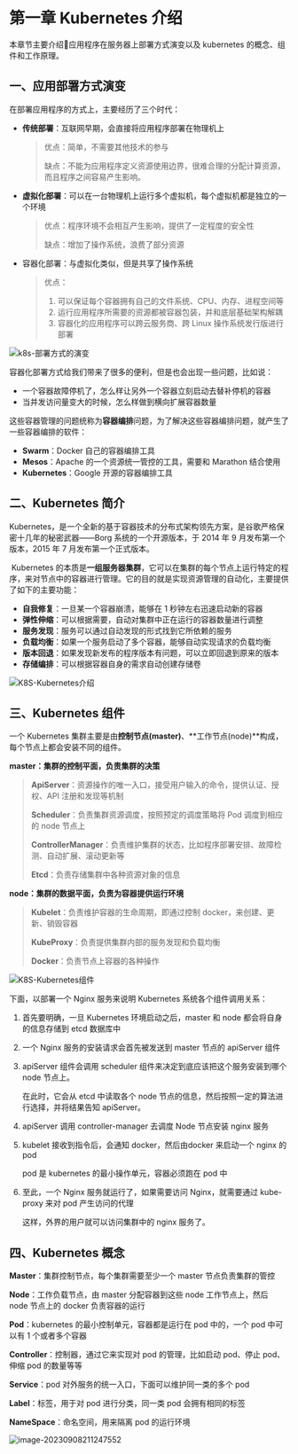 # 第一章 Kubernetes 介绍

本章节主要介绍应用程序在服务器上部署方式演变以及 kubernetes 的概念、组件和工作原理。

## 一、应用部署方式演变

在部署应用程序的方式上，主要经历了三个时代：

- **传统部署**：互联网早期，会直接将应用程序部署在物理机上

    > 优点：简单，不需要其他技术的参与
    >
    > 缺点：不能为应用程序定义资源使用边界，很难合理的分配计算资源，而且程序之间容易产生影响。

- **虚拟化部署**：可以在一台物理机上运行多个虚拟机，每个虚拟机都是独立的一个环境

    > 优点：程序环境不会相互产生影响，提供了一定程度的安全性
    >
    > 缺点：增加了操作系统，浪费了部分资源

- 容器化部署：与虚拟化类似，但是共享了操作系统

    > 优点：
    >
    > 1. 可以保证每个容器拥有自己的文件系统、CPU、内存、进程空间等
    > 2. 运行应用程序所需要的资源都被容器包装，并和底层基础架构解耦
    > 3. 容器化的应用程序可以跨云服务商、跨 Linux 操作系统发行版进行部署

![k8s-部署方式的演变](https://study-node-md.oss-cn-beijing.aliyuncs.com/2023%2F09%2F08%2F1694139981-3c53b6a743c72f6d4c5f8e1419828b55-20230908102619.png)

容器化部署方式给我们带来了很多的便利，但是也会出现一些问题，比如说：

- 一个容器故障停机了，怎么样让另外一个容器立刻启动去替补停机的容器
- 当并发访问量变大的时候，怎么样做到横向扩展容器数量

这些容器管理的问题统称为**容器编排**问题，为了解决这些容器编排问题，就产生了一些容器编排的软件：

- **Swarm**：Docker 自己的容器编排工具
- **Mesos**：Apache 的一个资源统一管控的工具，需要和 Marathon 结合使用
- **Kubernetes**：Google 开源的容器编排工具

## 二、Kubernetes 简介

​	Kubernetes，是一个全新的基于容器技术的分布式架构领先方案，是谷歌严格保密十几年的秘密武器——Borg 系统的一个开源版本，于 2014 年 9 月发布第一个版本，2015 年 7 月发布第一个正式版本。

​	Kubernetes 的本质是**一组服务器集群**，它可以在集群的每个节点上运行特定的程序，来对节点中的容器进行管理。它的目的就是实现资源管理的自动化，主要提供了如下的主要功能：

- **自我修复**：一旦某一个容器崩溃，能够在 1 秒钟左右迅速启动新的容器
- **弹性伸缩**：可以根据需要，自动对集群中正在运行的容器数量进行调整
- **服务发现**：服务可以通过自动发现的形式找到它所依赖的服务
- **负载均衡**：如果一个服务启动了多个容器，能够自动实现请求的负载均衡
- **版本回退**：如果发现新发布的程序版本有问题，可以立即回退到原来的版本
- **存储编排**：可以根据容器自身的需求自动创建存储卷

![K8S-Kubernetes介绍](https://study-node-md.oss-cn-beijing.aliyuncs.com/2023%2F09%2F08%2F1694156803-0a54aefda1168978117b669c619be94e-20230908150641.png)

## 三、Kubernetes 组件

一个 Kubernetes 集群主要是由**控制节点(master)**、**工作节点(node)**构成，每个节点上都会安装不同的组件。

**master：集群的控制平面，负责集群的决策**

> **ApiServer**：资源操作的唯一入口，接受用户输入的命令，提供认证、授权、API 注册和发现等机制
>
> **Scheduler**：负责集群资源调度，按照预定的调度策略将 Pod 调度到相应的 node 节点上
>
> **ControllerManager**：负责维护集群的状态，比如程序部署安排、故障检测、自动扩展、滚动更新等
>
> **Etcd**：负责存储集群中各种资源对象的信息

**node：集群的数据平面，负责为容器提供运行环境**

> **Kubelet**：负责维护容器的生命周期，即通过控制 docker，来创建、更新、销毁容器
>
> **KubeProxy**：负责提供集群内部的服务发现和负载均衡
>
> **Docker**：负责节点上容器的各种操作

![K8S-Kubernetes组件](https://study-node-md.oss-cn-beijing.aliyuncs.com/2023%2F09%2F08%2F1694165394-161421ed07c7365693fbffdc5949df50-image-20230908172953610.png)

下面，以部署一个 Nginx 服务来说明 Kubernetes 系统各个组件调用关系：

1. 首先要明确，一旦 Kubernetes 环境启动之后，master 和 node 都会将自身的信息存储到 etcd 数据库中

2. 一个 Nginx 服务的安装请求会首先被发送到 master 节点的 apiServer 组件

3.  apiServer 组件会调用 scheduler 组件来决定到底应该把这个服务安装到哪个 node 节点上。

    在此时，它会从 etcd 中读取各个 node 节点的信息，然后按照一定的算法进行选择，并将结果告知 apiServer。

4. apiServer 调用 controller-manager 去调度 Node 节点安装 nginx 服务

5. kubelet 接收到指令后，会通知 docker，然后由docker 来启动一个 nginx 的 pod

    pod 是 kubernetes 的最小操作单元，容器必须跑在 pod 中

6. 至此，一个 Nginx 服务就运行了，如果需要访问 Nginx，就需要通过 kube-proxy 来对 pod 产生访问的代理

    这样，外界的用户就可以访问集群中的 nginx 服务了。

## 四、Kubernetes 概念

**Master**：集群控制节点，每个集群需要至少一个 master 节点负责集群的管控

**Node**：工作负载节点，由 master 分配容器到这些 node 工作节点上，然后 node 节点上的 docker 负责容器的运行

**Pod**：kubernetes 的最小控制单元，容器都是运行在 pod 中的，一个 pod 中可以有 1 个或者多个容器

**Controller**：控制器，通过它来实现对 pod 的管理，比如启动 pod、停止 pod、伸缩 pod 的数量等等

**Service**：pod 对外服务的统一入口，下面可以维护同一类的多个 pod

**Label**：标签，用于对 pod 进行分类，同一类 pod 会拥有相同的标签

**NameSpace**：命名空间，用来隔离 pod 的运行环境

![image-20230908211247552](https://study-node-md.oss-cn-beijing.aliyuncs.com/2023%2F09%2F08%2F1694178768-7fc64cd69cabada2fe06851407ad48f2-image-20230908211247552.png)









